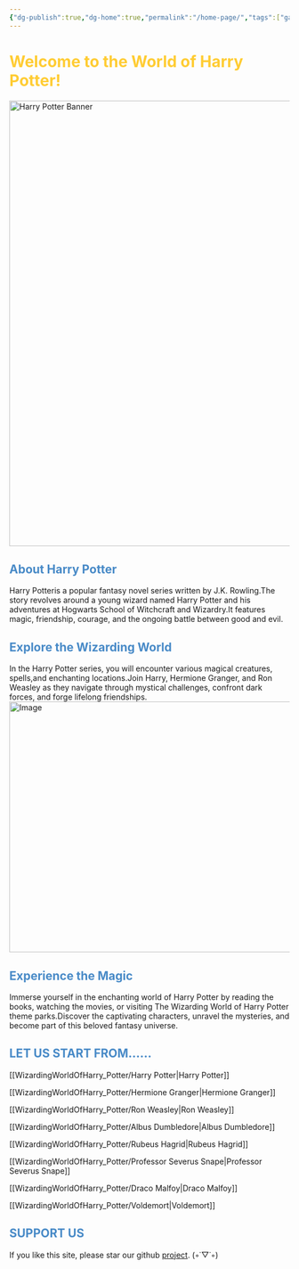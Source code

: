 ```yaml
---
{"dg-publish":true,"dg-home":true,"permalink":"/home-page/","tags":["gardenEntry"],"dgPassFrontmatter":true,"created":"","updated":""}
---
```



<body>
        <h1 style="color: #FFCC33;">Welcome to the World of Harry Potter!</h1>
        <img src="http://rxbg5ysja.bkt.gdipper.com/We.png" alt="Harry Potter Banner" width="600" height="800" >
</body>
<h2 style="color:  #488AC7 ;">About Harry Potter</h2>
Harry Potteris a popular fantasy novel series written by J.K. Rowling.The story revolves around a young wizard named Harry Potter and his adventures at Hogwarts School of Witchcraft and Wizardry.It features magic, friendship, courage, and the ongoing battle between good and evil.
<h2 style="color:#488AC7 ;">Explore the Wizarding World</h2>
In the Harry Potter series, you will encounter various magical creatures, spells,and enchanting locations.Join Harry, Hermione Granger, and Ron Weasley as they navigate through mystical challenges, confront dark forces, and forge lifelong friendships.
       <img src="http://rxbg5ysja.bkt.gdipper.com/cloud.png" alt="Image" width="600" height="450" margin=“0” >
        <h2 style="color:#488AC7; ">Experience the Magic</h2>
Immerse yourself in the enchanting world of Harry Potter by reading the books, watching the movies, or visiting The Wizarding World of Harry Potter theme parks.Discover the captivating characters, unravel the mysteries, and become part of this beloved fantasy universe.



<h2 style="color:#488AC7; ">LET US START FROM......</h2>

[[WizardingWorldOfHarry_Potter/Harry Potter\|Harry Potter]]

[[WizardingWorldOfHarry_Potter/Hermione Granger\|Hermione Granger]]

[[WizardingWorldOfHarry_Potter/Ron Weasley\|Ron Weasley]]

[[WizardingWorldOfHarry_Potter/Albus Dumbledore\|Albus Dumbledore]]

[[WizardingWorldOfHarry_Potter/Rubeus Hagrid\|Rubeus Hagrid]]

[[WizardingWorldOfHarry_Potter/Professor Severus Snape\|Professor Severus Snape]]

[[WizardingWorldOfHarry_Potter/Draco Malfoy\|Draco Malfoy]]

[[WizardingWorldOfHarry_Potter/Voldemort\|Voldemort]]

<h2 style="color:#488AC7; ">SUPPORT US</h2>

If you like this site, please star our github [project](https://github.com/HuiyuanYan/WizardingWorldOfHarry_Potter_in_Obsidian.git).      (◦˙▽˙◦)